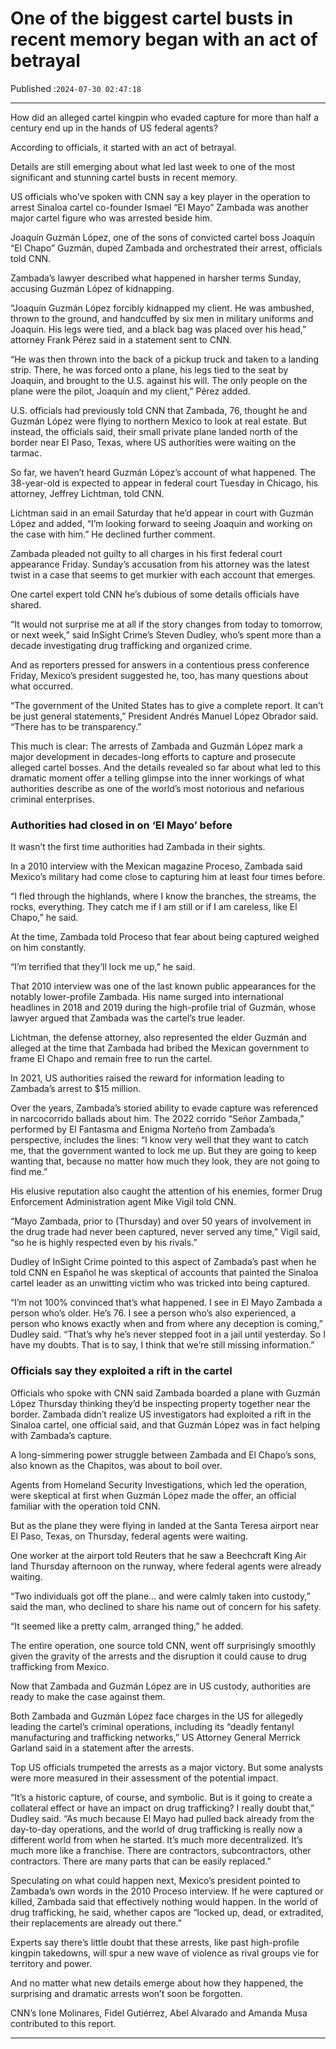 # One of the biggest cartel busts in recent memory began with an act of betrayal

Published :`2024-07-30 02:47:18`

---

How did an alleged cartel kingpin who evaded capture for more than half a century end up in the hands of US federal agents?

According to officials, it started with an act of betrayal.

Details are still emerging about what led last week to one of the most significant and stunning cartel busts in recent memory.

US officials who’ve spoken with CNN say a key player in the operation to arrest Sinaloa cartel co-founder Ismael “El Mayo” Zambada was another major cartel figure who was arrested beside him.

Joaquín Guzmán López, one of the sons of convicted cartel boss Joaquín “El Chapo” Guzmán, duped Zambada and orchestrated their arrest, officials told CNN.

Zambada’s lawyer described what happened in harsher terms Sunday, accusing Guzmán López of kidnapping.

“Joaquín Guzmán López forcibly kidnapped my client. He was ambushed, thrown to the ground, and handcuffed by six men in military uniforms and Joaquin. His legs were tied, and a black bag was placed over his head,” attorney Frank Pérez said in a statement sent to CNN.

“He was then thrown into the back of a pickup truck and taken to a landing strip. There, he was forced onto a plane, his legs tied to the seat by Joaquin, and brought to the U.S. against his will. The only people on the plane were the pilot, Joaquín and my client,” Pérez added.

U.S. officials had previously told CNN that Zambada, 76, thought he and Guzmán López were flying to northern Mexico to look at real estate. But instead, the officials said, their small private plane landed north of the border near El Paso, Texas, where US authorities were waiting on the tarmac.

So far, we haven’t heard Guzmán López’s account of what happened. The 38-year-old is expected to appear in federal court Tuesday in Chicago, his attorney, Jeffrey Lichtman, told CNN.

Lichtman said in an email Saturday that he’d appear in court with Guzmán López and added, “I’m looking forward to seeing Joaquin and working on the case with him.” He declined further comment.

Zambada pleaded not guilty to all charges in his first federal court appearance Friday. Sunday’s accusation from his attorney was the latest twist in a case that seems to get murkier with each account that emerges.

One cartel expert told CNN he’s dubious of some details officials have shared.

“It would not surprise me at all if the story changes from today to tomorrow, or next week,” said InSight Crime’s Steven Dudley, who’s spent more than a decade investigating drug trafficking and organized crime.

And as reporters pressed for answers in a contentious press conference Friday, Mexico’s president suggested he, too, has many questions about what occurred.

“The government of the United States has to give a complete report. It can’t be just general statements,” President Andrés Manuel López Obrador said. “There has to be transparency.”

This much is clear: The arrests of Zambada and Guzmán López mark a major development in decades-long efforts to capture and prosecute alleged cartel bosses. And the details revealed so far about what led to this dramatic moment offer a telling glimpse into the inner workings of what authorities describe as one of the world’s most notorious and nefarious criminal enterprises.

### Authorities had closed in on ‘El Mayo’ before

It wasn’t the first time authorities had Zambada in their sights.

In a 2010 interview with the Mexican magazine Proceso, Zambada said Mexico’s military had come close to capturing him at least four times before.

“I fled through the highlands, where I know the branches, the streams, the rocks, everything. They catch me if I am still or if I am careless, like El Chapo,” he said.

At the time, Zambada told Proceso that fear about being captured weighed on him constantly.

“I’m terrified that they’ll lock me up,” he said.

That 2010 interview was one of the last known public appearances for the notably lower-profile Zambada. His name surged into international headlines in 2018 and 2019 during the high-profile trial of Guzmán, whose lawyer argued that Zambada was the cartel’s true leader.

Lichtman, the defense attorney, also represented the elder Guzmán and alleged at the time that Zambada had bribed the Mexican government to frame El Chapo and remain free to run the cartel.

In 2021, US authorities raised the reward for information leading to Zambada’s arrest to $15 million.

Over the years, Zambada’s storied ability to evade capture was referenced in narcocorrido ballads about him. The 2022 corrido “Señor Zambada,” performed by El Fantasma and Enigma Norteño from Zambada’s perspective, includes the lines: “I know very well that they want to catch me, that the government wanted to lock me up. But they are going to keep wanting that, because no matter how much they look, they are not going to find me.”

His elusive reputation also caught the attention of his enemies, former Drug Enforcement Administration agent Mike Vigil told CNN.

“Mayo Zambada, prior to (Thursday) and over 50 years of involvement in the drug trade had never been captured, never served any time,” Vigil said, “so he is highly respected even by his rivals.”

Dudley of InSight Crime pointed to this aspect of Zambada’s past when he told CNN en Español he was skeptical of accounts that painted the Sinaloa cartel leader as an unwitting victim who was tricked into being captured.

“I’m not 100% convinced that’s what happened. I see in El Mayo Zambada a person who’s older. He’s 76. I see a person who’s also experienced, a person who knows exactly when and from where any deception is coming,” Dudley said. “That’s why he’s never stepped foot in a jail until yesterday. So I have my doubts. That is to say, I think that we’re still missing information.”

### Officials say they exploited a rift in the cartel

Officials who spoke with CNN said Zambada boarded a plane with Guzmán López Thursday thinking they’d be inspecting property together near the border. Zambada didn’t realize US investigators had exploited a rift in the Sinaloa cartel, one official said, and that Guzmán López was in fact helping with Zambada’s capture.

A long-simmering power struggle between Zambada and El Chapo’s sons, also known as the Chapitos, was about to boil over.

Agents from Homeland Security Investigations, which led the operation, were skeptical at first when Guzmán López made the offer, an official familiar with the operation told CNN.

But as the plane they were flying in landed at the Santa Teresa airport near El Paso, Texas, on Thursday, federal agents were waiting.

One worker at the airport told Reuters that he saw a Beechcraft King Air land Thursday afternoon on the runway, where federal agents were already waiting.

“Two individuals got off the plane… and were calmly taken into custody,” said the man, who declined to share his name out of concern for his safety.

“It seemed like a pretty calm, arranged thing,” he added.

The entire operation, one source told CNN, went off surprisingly smoothly given the gravity of the arrests and the disruption it could cause to drug trafficking from Mexico.

Now that Zambada and Guzmán López are in US custody, authorities are ready to make the case against them.

Both Zambada and Guzmán López face charges in the US for allegedly leading the cartel’s criminal operations, including its “deadly fentanyl manufacturing and trafficking networks,” US Attorney General Merrick Garland said in a statement after the arrests.

Top US officials trumpeted the arrests as a major victory. But some analysts were more measured in their assessment of the potential impact.

“It’s a historic capture, of course, and symbolic. But is it going to create a collateral effect or have an impact on drug trafficking? I really doubt that,” Dudley said. “As much because El Mayo had pulled back already from the day-to-day operations, and the world of drug trafficking is really now a different world from when he started. It’s much more decentralized. It’s much more like a franchise. There are contractors, subcontractors, other contractors. There are many parts that can be easily replaced.”

Speculating on what could happen next, Mexico’s president pointed to Zambada’s own words in the 2010 Proceso interview. If he were captured or killed, Zambada said that effectively nothing would happen. In the world of drug trafficking, he said, whether capos are “locked up, dead, or extradited, their replacements are already out there.”

Experts say there’s little doubt that these arrests, like past high-profile kingpin takedowns, will spur a new wave of violence as rival groups vie for territory and power.

And no matter what new details emerge about how they happened, the surprising and dramatic arrests won’t soon be forgotten.

CNN’s Ione Molinares, Fidel Gutiérrez, Abel Alvarado and Amanda Musa contributed to this report.

---

